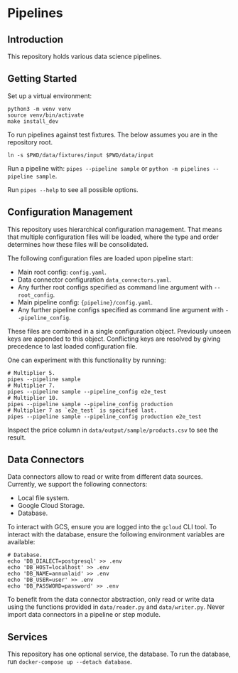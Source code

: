 # Pipelines

## Introduction

This repository holds various data science pipelines.

## Getting Started

Set up a virtual environment:

```shell
python3 -m venv venv
source venv/bin/activate
make install_dev
```

To run pipelines against test fixtures.
The below assumes you are in the repository root.

```shell
ln -s $PWD/data/fixtures/input $PWD/data/input
```

Run a pipeline with: `pipes --pipeline sample` or `python -m pipelines --pipeline sample`.

Run `pipes --help` to see all possible options.

## Configuration Management

This repository uses hierarchical configuration management.
That means that multiple configuration files will be loaded,
where the type and order determines how these files will be consolidated.

The following configuration files are loaded upon pipeline start:

- Main root config: `config.yaml`.
- Data connector configuration `data_connectors.yaml`.
- Any further root configs specified as command line argument with `--root_config`.
- Main pipeline config: `{pipeline}/config.yaml`.
- Any further pipeline configs specified as command line argument with `--pipeline_config`.

These files are combined in a single configuration object.
Previously unseen keys are appended to this object.
Conflicting keys are resolved by giving precedence to last loaded configuration file.

One can experiment with this functionality by running:

```shell
# Multiplier 5.
pipes --pipeline sample
# Multiplier 7.
pipes --pipeline sample --pipeline_config e2e_test
# Multiplier 10.
pipes --pipeline sample --pipeline_config production
# Multiplier 7 as `e2e_test` is specified last.
pipes --pipeline sample --pipeline_config production e2e_test
```

Inspect the price column in `data/output/sample/products.csv` to see the result.

## Data Connectors

Data connectors allow to read or write from different data sources. Currently, we support the following connectors:

- Local file system.
- Google Cloud Storage.
- Database.

To interact with GCS, ensure you are logged into the `gcloud` CLI tool.
To interact with the database, ensure the following environment variables are available:

```shell
# Database.
echo 'DB_DIALECT=postgresql' >> .env
echo 'DB_HOST=localhost' >> .env
echo 'DB_NAME=annualaid' >> .env
echo 'DB_USER=user' >> .env
echo 'DB_PASSWORD=password' >> .env
```

To benefit from the data connector abstraction,
only read or write data using the functions provided in `data/reader.py` and `data/writer.py`.
Never import data connectors in a pipeline or step module.

## Services

This repository has one optional service, the database.
To run the database, run `docker-compose up --detach database`.
